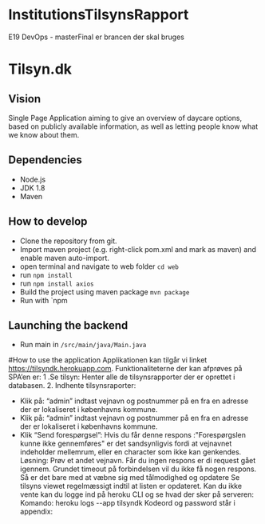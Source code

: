 # InstitutionsTilsynsRapport
E19 DevOps - masterFinal er brancen der skal bruges
# Tilsyn.dk

## Vision
Single Page Application aiming to give an overview of daycare options, based on publicly available information, as well as letting people know what we know about them.


## Dependencies

- Node.js
- JDK 1.8
- Maven

## How to develop

- Clone the repository from git.
- Import maven project (e.g. right-click pom.xml and mark as maven) and enable maven auto-import.
- open terminal and navigate to web folder `cd web`
- run `npm install`
- run `npm install axios`
- Build the project using maven package `mvn package`
- Run with `npm 

## Launching the backend

- Run main in `/src/main/java/Main.java`

#How to use the application
Applikationen kan tilgår vi linket https://tilsyndk.herokuapp.com. 
Funktionaliteterne der kan afprøves på SPA’en er: 
1 .Se tilsyn: Henter alle de tilsynsrapporter der er oprettet i databasen.
2. Indhente tilsynsraporter: 
  - Klik på: “admin” indtast vejnavn og postnummer på en fra en adresse der er lokaliseret i københavns kommune. 
  - Klik på: “admin” indtast vejnavn og postnummer på en fra en adresse der er lokaliseret i københavns kommune. 
  - Klik “Send forespørgsel”:
Hvis du får denne respons :"Forespørgslen kunne ikke gennemføres" er det sandsynligvis fordi at vejnavnet indeholder mellemrum, eller en character som ikke kan genkendes. Løsning: Prøv et andet vejnavn.
Får du ingen respons er di request gået igennem. Grundet timeout på forbindelsen vil du ikke få nogen respons. Så er det bare med at væbne sig med tålmodighed og opdatere Se tilsyns viewet regelmæssigt indtil at listen er opdateret.
Kan du ikke vente kan du logge ind på heroku CLI og se hvad der sker på serveren: 
Komando: heroku logs --app tilsyndk
Kodeord og password står i appendix:
